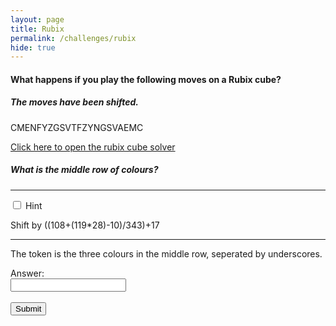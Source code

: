 ```yaml
---
layout: page
title: Rubix
permalink: /challenges/rubix
hide: true
---
```


#### What happens if you play the following moves on a Rubix cube?
##### The moves have been shifted.

CMENFYZGSVTFZYNGSVAEMC

[Click here to open the rubix cube solver](https://ruwix.com/online-puzzle-simulators/ "I Might Help You")
 
##### What is the middle row of colours?

<!-- Answer - GREEN_RED_BLUE -->
<!-- BLDMEXYFRUSEYXMFRUZDLB -->

---

<div class="wrap-collapsible">
  <input id="collapsible" class="toggle" type="checkbox">
  <label for="collapsible" class="lbl-toggle">Hint</label>
  <div class="collapsible-content">
    <div class="content-inner">
      <p>
        Shift by ((108+(119*28)-10)/343)+17
      </p>
    </div>
  </div>
</div>

---

The token is the three colours in the middle row, seperated by underscores.

<form>
    <label for="answer">Answer:</label><br>
    <input type="text" id="submission" name="submission"><br><br>
    <input type="submit" value="Submit" onclick="javascript:checkAnswer('call-me', document.getElementById('submission').value)">
</form>
